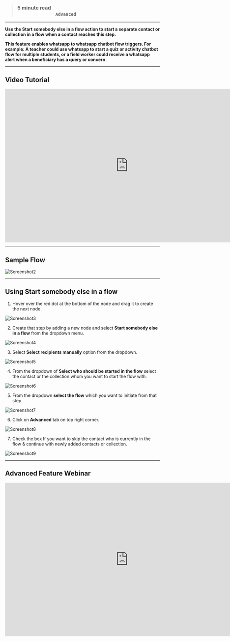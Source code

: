 > ### **5 minute read &nbsp; &nbsp; &nbsp; &nbsp; &nbsp; &nbsp; &nbsp; &nbsp; &nbsp; &nbsp; &nbsp; &nbsp; &nbsp; &nbsp; &nbsp; &nbsp; &nbsp; &nbsp; &nbsp; &nbsp; &nbsp; &nbsp; &nbsp; &nbsp; &nbsp; &nbsp; &nbsp; &nbsp; &nbsp; &nbsp; &nbsp; &nbsp; &nbsp; &nbsp; &nbsp; &nbsp; &nbsp; &nbsp; &nbsp; &nbsp; &nbsp; &nbsp; &nbsp; &nbsp; &nbsp; &nbsp; &nbsp; &nbsp; &nbsp; &nbsp; &nbsp; &nbsp; &nbsp; &nbsp; &nbsp; &nbsp; &nbsp; &nbsp; &nbsp; &nbsp; &nbsp; `Advanced`**
___

**Use the Start somebody else in a flow action to start a separate contact or collection in a flow when a contact reaches this step.**

**This feature enables whatsapp to whatsapp chatbot flow triggers. For example:  A teacher could use whatsapp to start a quiz or activity chatbot flow for multiple students, or a field worker could receive a whatsapp alert when a beneficiary has a query or concern.**

___

## Video Tutorial


<iframe width="800" height="500" src="https://www.youtube.com/embed/Swwbp0rPS_8" title="YouTube video player" frameborder="0" allow="accelerometer; autoplay; clipboard-write; encrypted-media; gyroscope; picture-in-picture; web-share" allowfullscreen></iframe>

___
## Sample Flow

![Screenshot2](https://github.com/glific/docs/assets/130072273/e6a94582-5250-4da7-a0c2-0db73f200222)

___
## Using Start somebody else in a flow 


1. Hover over the red dot at the bottom of the node and drag it to create the next node.

![Screenshot3](https://github.com/glific/docs/assets/130072273/ac15431b-0b62-4678-8de2-8dc1f15090da)
<br />


2. Create that step by adding a new node and select **Start somebody else in a flow** from the dropdown menu.

![Screenshot4](https://github.com/glific/docs/assets/130072273/50111775-34d0-4697-a709-8ce26a141512)
<br />


3. Select **Select recipients manually** option from the dropdown. 

![Screenshot5](https://github.com/glific/docs/assets/130072273/f72f7cac-447b-4b4b-ab2d-7698743570d0)
<br />


4. From the dropdown of  **Select who should be started in the flow** select the contact or the collection whom you want to start the flow with. 

![Screenshot6](https://github.com/glific/docs/assets/130072273/a209c9aa-8e38-4348-b028-db72faf75257)
<br />


5. From the dropdown **select the flow** which you want to initiate from that step.

![Screenshot7](https://github.com/glific/docs/assets/130072273/161d19cc-944c-4d7c-9b79-94b69ef832bb)
<br />


6. Click on **Advanced** tab on top right corner. 

![Screenshot8](https://github.com/glific/docs/assets/130072273/673b91e5-174b-46e9-bac7-5d6175690064)
<br />


7. Check the box If you want to skip the contact who is currently in the flow & continue with newly added contacts or collection.

![Screenshot9](https://github.com/glific/docs/assets/130072273/e7b4fb22-95fa-4a7c-9f2f-99f6ee727934)
<br />

___
## Advanced Feature Webinar

<iframe width="800" height="500" src="https://www.youtube.com/embed/HgFRY7C2om0" title="YouTube video player" frameborder="0" allow="accelerometer; autoplay; clipboard-write; encrypted-media; gyroscope; picture-in-picture; web-share" allowfullscreen></iframe>

